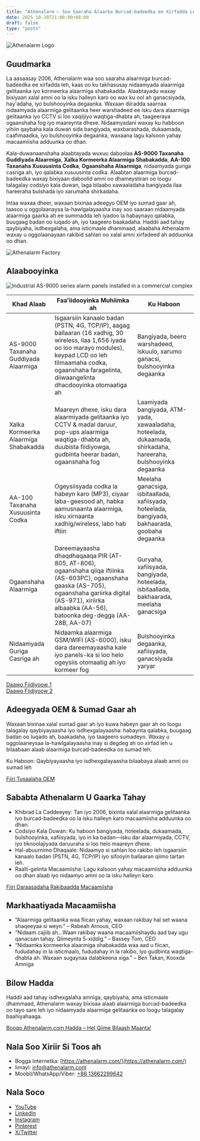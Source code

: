 ```yaml
---
title: "Athenalarm – Soo Saaraha Alaarka Burcad-badeedka ee Xirfadda Leh & Xalka Kormeerka Alaarmiga Shabakadda"
date: 2025-10-20T21:00:00+08:00
draft: false
type: "posts"
---
```


![Athenalarm Logo](https://athenalarm.com/wp-content/uploads/2025/05/athenalarm_home.png)

## Guudmarka

La aasaasay 2006, Athenalarm waa soo saaraha alaarmiga burcad-badeedka ee xirfadda leh, kaas oo ku takhasusay nidaamyada alaarmiga gelitaanka iyo kormeerka alaarmiga shabakadda. Alaabtayadu waxay bixiyaan xalal amni oo la isku halleyn karo oo wax ku ool ah ganacsiyada, hay'adaha, iyo bulshooyinka degaanka. Waxaan diiradda saarnaa nidaamyada alaarmiga gelitaanka heer warshadeed ee isku dara alaarmiga gelitaanka iyo CCTV si loo xaqiijiyo waqtiga-dhabta ah, taageeraya ogaanshaha fog iyo maareynta dhexe. Nidaamyadani waxay ku habboon yihiin qaybaha kala duwan sida bangiyada, waxbarashada, dukaamada, caafimaadka, iyo bulshooyinka degaanka, waxaana lagu kalsoon yahay macaamiisha adduunka oo dhan.

Kala-duwanaanshaha alaabtayada wuxuu daboolaa **AS-9000 Taxanaha Guddiyada Alaarmiga**, **Xalka Kormeerka Alaarmiga Shabakadda**, **AA-100 Taxanaha Xusuusinta Codka**, **Ogaanshaha Alaarmiga**, nidaamyada guriga casriga ah, iyo qalabka xusuusinta codka. Alaabtan alaarmiga burcad-badeedka waxay bixiyaan daboolid amni oo dhameystiran oo loogu talagalay codsiyo kala duwan, laga bilaabo xawaaladaha bangiyada ilaa hareeraha bulshada iyo xarumaha shirkadaha.

Intaa waxaa dheer, waxaan bixinaa adeegyo OEM iyo sumad gaar ah, taasoo u oggolaanaysa la-hawlgalayaasha inay soo saaraan nidaamyada alaarmiga gaarka ah ee summadda leh iyadoo la habaynayo qalabka, buugaag badan oo luqado ah, iyo taageero baakadaha. Haddii aad tahay qaybiyaha, isdhexgalaha, ama isticmaale dhammaad, alaabaha Athenalarm waxay u oggolaanayaan rakibid sahlan oo xalal amni xirfadeed ah adduunka oo dhan.

![Athenalarm Factory](https://athenalarm.com/wp-content/uploads/2022/05/Athenalarm-factory-03-540.jpg)

## Alaabooyinka

![Industrial AS-9000 series alarm panels installed in a commercial complex](https://athenalarm.com/wp-content/uploads/2022/05/Athenalarm-burglar-alarms-1024.jpg)

| Khad Alaab | Faa'iidooyinka Muhiimka ah | Ku Haboon |
|------------|---------------------------|-----------|
| AS-9000 Taxanaha Guddiyada Alaarmiga | Isgaarsiin kanaalo badan (PSTN, 4G, TCP/IP), aagag ballaaran (16 xadhig, 30 wireless, ilaa 1,656 iyada oo loo marayo modules), keypad LCD oo leh tilmaamaha codka, ogaanshaha faragelinta, diiwaangelinta dhacdooyinka otomaatiga ah | Bangiyada, beero warshadeed, iskuulo, xarumo ganacsi, bulshooyinka degaanka |
| Xalka Kormeerka Alaarmiga Shabakadda | Maareyn dhexe, isku dara alaarmiyada gelitaanka iyo CCTV & madal daruur, pop-ups alaarmiga waqtiga-dhabta ah, duubista fiidiyowga, gudbinta heerar badan, ogaanshaha fog | Laamiyada bangiyada, ATM-yada, xawaaladaha, hoteelada, dukaamada, shirkadaha, hareeraha, bulshooyinka degaanka |
| AA-100 Taxanaha Xusuusinta Codka | Ogeysiisyada codka la habeyn karo (MP3), ciyaar laba-geesood ah, habka aamusnaanta alaarmiga, isku xirnaanta xadhig/wireless, labo hab iftiin | Meelaha ganacsiga, isbitaallada, xafiisyada, hoteelada, bangiyada, bakhaarada, goobaha degaanka |
| Ogaanshaha Alaarmiga | Dareemayaasha dhaqdhaqaaqa PIR (AT-805, AT-806), ogaanshaha qiiqa iftiinka (AS-603PC), ogaanshaha gaaska (AS-705), ogaanshaha gariirka digital (AS-971), xiriirka albaabka (AA-56), batoonka deg-degga (AA-28B, AA-07) | Guryaha, xafiisyada, bangiyada, hoteelada, isbitaallada, bakhaarada, meelaha ganacsiga |
| Nidaamyada Guriga Casriga ah | Nidaamka alaarmiga GSM/WIFI (AS-6000), isku dara dareemayaasha kale iyo panels-ka si loo helo ogeysiis otomaatig ah iyo kormeer fog | Bulshooyinka degaanka, xafiisyada, ganacsiyada yaryar |

[Daawo Fiidiyoow 1](https://www.youtube.com/watch?v=fxNFCblKrTA)  
[Daawo Fiidiyoow 2](https://www.youtube.com/watch?v=FouMQpGDZNk)

## Adeegyada OEM & Sumad Gaar ah

Waxaan bixinaa xalal sumad gaar ah iyo kuwa habeyn gaar ah oo loogu talagalay qaybiyayaasha iyo isdhexgalayaasha: habaynta qalabka, buugaag badan oo luqado ah, baakadaha, iyo taageero sumadeyn. Waxay u oggolaaneysaa la-hawlgalayaasha inay si degdeg ah oo xirfad leh u bilaabaan alaab alaarmiga burcad-badeedka oo sumad leh.

Ku Haboon: Qaybiyayaasha iyo isdhexgalayaasha bilaabaya alaab amni oo sumad leh

[Fiiri Tusaalaha OEM](https://www.instagram.com/p/CTj0hpEjxJ0/)

## Sababta Athenalarm U Gaarka Tahay

- Khibrad La Caddeeyey: Tan iyo 2006, bixinta xalal alaarmiga gelitaanka iyo burcad-badeedka oo la isku halleyn karo macaamiisha adduunka oo dhan.  
- Codsiyo Kala Duwan: Ku haboon bangiyada, hoteelada, dukaamada, bulshooyinka, xafiisyada, iyo in ka badan—isku dar alaarmiyada, CCTV, iyo tiknoolajiyada daruuraha si loo helo maareyn dhexe.  
- Hal-abuurnimo Dhaqaale: Nidaamyo si sahlan loo rakibo leh isgaarsiin kanaalo badan (PSTN, 4G, TCP/IP) iyo sifooyin ballaaran qiimo tartan leh.  
- Raalli-gelinta Macaamiisha: Lagu kalsoon yahay macaamiisha adduunka oo dhan alaab iyo nidaamyo amni oo la isku halleyn karo.

[Fiiri Daraasadaha Rakibaadda Macaamiisha](https://www.instagram.com/p/DJ0VWautwqA/?img_index=2)

## Markhaatiyada Macaamiisha

- “Alaarmiga gelitaanka waa fiican yahay, waxaan rakibay hal set waana shaqeeyaa si weyn.” – Rabeah Arnous, CEO  
- “Nidaam cajiib ah…Waan rakibay waana macaamiishaydu aad bay ugu qanacsan tahay. Qiimeynta 5-xiddig.” – Bassey Tom, CEO  
- “Nidaamka kormeerka alaarmiga shabakadda waa aad u fiican, fududahay in la isticmaalo, fududahay in la rakibo, iyo gudbinta waqtiga-dhabta ah. Waxaan sugaynaa dalabkeena xiga.” – Ben Takan, Kooxda Amniga

## Bilow Hadda

Haddii aad tahay isdhexgalaha amniga, qaybiyaha, ama isticmaale dhammaad, Athenalarm waxay bixisaa alaab alaarmiga burcad-badeedka oo tayo sare leh iyo nidaamyada alaarmiga gelitaanka oo loogu talagalay baahiyahaaga.

[Booqo Athenalarm.com Hadda – Hel Qiime Bilaash Maanta!](https://athenalarm.com/)

## Nala Soo Xiriir Si Toos ah

- Bogga Internetka: [https://athenalarm.com/](https://athenalarm.com/)  
- Iimayl: [info@athenalarm.com](mailto:info@athenalarm.com)  
- Moobil/WhatsApp/Viber: [+86 13662299642](https://api.whatsapp.com/send?phone=8613662299642)

## Nala Soco

- [YouTube](https://www.youtube.com/channel/UCP0_Wg3aylBn69eBIH2Fazg)  
- [LinkedIn](https://www.linkedin.com/company/athenalarm/)  
- [Instagram](https://www.instagram.com/athenalarm/)  
- [Pinterest](https://www.pinterest.com/athenalarm/)  
- [X/Twitter](https://x.com/Athenalarm)